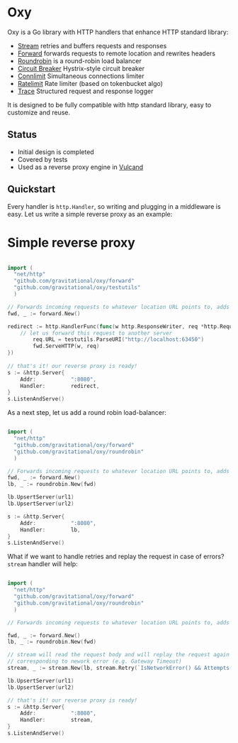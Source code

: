 Oxy
=====

Oxy is a Go library with HTTP handlers that enhance HTTP standard library:

* [Stream](http://godoc.org/github.com/gravitational/oxy/stream) retries and buffers requests and responses 
* [Forward](http://godoc.org/github.com/gravitational/oxy/forward) forwards requests to remote location and rewrites headers 
* [Roundrobin](http://godoc.org/github.com/gravitational/oxy/roundrobin) is a round-robin load balancer 
* [Circuit Breaker](http://godoc.org/github.com/gravitational/oxy/cbreaker) Hystrix-style circuit breaker
* [Connlimit](http://godoc.org/github.com/gravitational/oxy/connlimit) Simultaneous connections limiter
* [Ratelimit](http://godoc.org/github.com/gravitational/oxy/ratelimit) Rate limiter (based on tokenbucket algo)
* [Trace](http://godoc.org/github.com/gravitational/oxy/trace) Structured request and response logger

It is designed to be fully compatible with http standard library, easy to customize and reuse.

Status
------

* Initial design is completed
* Covered by tests
* Used as a reverse proxy engine in [Vulcand](https://github.com/vulcand/vulcand)

Quickstart
-----------

Every handler is ``http.Handler``, so writing and plugging in a middleware is easy. Let us write a simple reverse proxy as an example:

Simple reverse proxy
====================

```go

import (
  "net/http"
  "github.com/gravitational/oxy/forward"
  "github.com/gravitational/oxy/testutils"
  )

// Forwards incoming requests to whatever location URL points to, adds proper forwarding headers
fwd, _ := forward.New()

redirect := http.HandlerFunc(func(w http.ResponseWriter, req *http.Request) {
    // let us forward this request to another server
		req.URL = testutils.ParseURI("http://localhost:63450")
		fwd.ServeHTTP(w, req)
})
	
// that's it! our reverse proxy is ready!
s := &http.Server{
	Addr:           ":8080",
	Handler:        redirect,
}
s.ListenAndServe()
```

As a next step, let us add a round robin load-balancer:


```go

import (
  "net/http"
  "github.com/gravitational/oxy/forward"
  "github.com/gravitational/oxy/roundrobin"
  )

// Forwards incoming requests to whatever location URL points to, adds proper forwarding headers
fwd, _ := forward.New()
lb, _ := roundrobin.New(fwd)

lb.UpsertServer(url1)
lb.UpsertServer(url2)

s := &http.Server{
	Addr:           ":8080",
	Handler:        lb,
}
s.ListenAndServe()
```

What if we want to handle retries and replay the request in case of errors? `stream` handler will help:


```go

import (
  "net/http"
  "github.com/gravitational/oxy/forward"
  "github.com/gravitational/oxy/roundrobin"
  )

// Forwards incoming requests to whatever location URL points to, adds proper forwarding headers

fwd, _ := forward.New()
lb, _ := roundrobin.New(fwd)

// stream will read the request body and will replay the request again in case if forward returned status
// corresponding to nework error (e.g. Gateway Timeout)
stream, _ := stream.New(lb, stream.Retry(`IsNetworkError() && Attempts() < 2`))

lb.UpsertServer(url1)
lb.UpsertServer(url2)

// that's it! our reverse proxy is ready!
s := &http.Server{
	Addr:           ":8080",
	Handler:        stream,
}
s.ListenAndServe()
```
